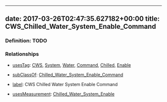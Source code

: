 
---
date: 2017-03-26T02:47:35.627182+00:00
title: CWS_Chilled_Water_System_Enable_Command
---
### Definition: TODO

### Relationships

* [usesTag](https://brickschema.org/schema/1.0/BrickFrame#usesTag): [CWS](https://brickschema.org/schema/1.0/BrickTag#CWS), [System](https://brickschema.org/schema/1.0/BrickTag#System), [Water](https://brickschema.org/schema/1.0/BrickTag#Water), [Command](https://brickschema.org/schema/1.0/BrickTag#Command), [Chilled](https://brickschema.org/schema/1.0/BrickTag#Chilled), [Enable](https://brickschema.org/schema/1.0/BrickTag#Enable)

* [subClassOf](http://www.w3.org/2000/01/rdf-schema#subClassOf): [Chilled_Water_System_Enable_Command](https://brickschema.org/schema/1.0/Brick#Chilled_Water_System_Enable_Command)

* [label](http://www.w3.org/2000/01/rdf-schema#label): CWS Chilled Water System Enable Command

* [usesMeasurement](https://brickschema.org/schema/1.0/BrickFrame#usesMeasurement): [Chilled_Water_System_Enable](https://brickschema.org/schema/1.0/Brick#Chilled_Water_System_Enable)
